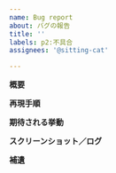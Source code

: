 ```yaml
---
name: Bug report
about: バグの報告
title: ''
labels: p2:不具合
assignees: '@sitting-cat'

---
```


**概要**


**再現手順**


**期待される挙動**


**スクリーンショット／ログ**


**補遺**


